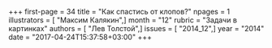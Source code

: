 +++
first-page = 34
title = "Как спастись от клопов?"
npages = 1
illustrators = [ "Максим Калякин",]
month = "12"
rubric = "Задачи в картинках"
authors = [ "Лев Толстой",]
issues = [ "2014_12",]
year = "2014"
date = "2017-04-24T15:37:58+03:00"
+++

